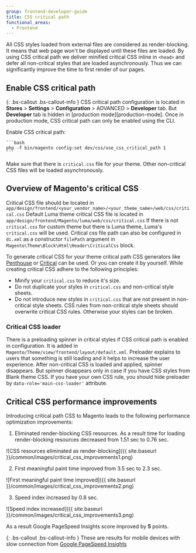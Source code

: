 ```yaml
---
group: frontend-developer-guide
title: CSS critical path
functional_areas:
  - Frontend
---
```


All CSS styles loaded from external files are considered as render-blocking. It means that web page won't be displayed until these files are loaded.
By using CSS critical path we deliver minified critical CSS inline in `<head>` and defer all non-critical styles that are loaded asynchronously.
Thus we can significantly improve the time to first render of our pages.

## Enable CSS critical path

{: .bs-callout .bs-callout-info }
CSS critical path configuration is located in **Stores** > **Settings** > **Configuration** > ADVANCED > **Developer** tab. But **Developer** tab is hidden in [production mode][production-mode]. Once in production mode, CSS critical path can only be enabled using the CLI.

Enable CSS critical path:

    ```bash
    php -f bin/magento config:set dev/css/use_css_critical_path 1
    ```

Make sure that there is `critical.css` file for your theme. Other non-critical CSS files will be loaded asynchronously.

## Overview of Magento's critical CSS

Critical CSS file should be located in `app/design/frontend/<your_vendor_name>/<your_theme_name>/web/css/critical.css`
Default Luma theme critical CSS file is located in `app/design/frontend/Magento/luma/web/css/critical.css`
If there is not `critical.css` for custom theme but there is Luma theme, Luma's `critical.css` will be used.
Critical css file path can also be configured in `di.xml` as a constructor `filePath` argument in `Magento\Theme\Block\Html\Header\CriticalCss` block.

To generate critical CSS for your theme critical path CSS generators like [Penthouse](https://www.npmjs.com/package/penthouse) or [Critical](https://www.npmjs.com/package/critical) can be used. Or you can create it by yourself. While creating critical CSS adhere to the following principles:

- Minify your `critical.css` to reduce it's size.
- Do not duplicate your styles in `critical.css` and non-critical style sheets.
- Do not introduce new styles in `critical.css` that are not present in non-critical style sheets. CSS rules from non-critical style sheets should overwrite critical CSS rules. Otherwise your styles can be broken.

### Critical CSS loader

There is a preloading spinner in critical styles if CSS critical path is enabled in configuration. It is added in `Magento/Theme/view/frontend/layout/default.xml`. Preloader explains to users that something is still loading and it helps to increase the user experience.
After non-critical CSS is loaded and applied, spinner disappears. But spinner disappears only in case if you have CSS styles from Blank theme CSS. If you have your own CSS rule, you should hide preloader by `data-role='main-css-loader'` attribute.

## Critical CSS performance improvements

Introducing critical path CSS to Magento leads to the following performance optimization improvements:

1. Eliminated render-blocking CSS resources. As a result time for loading render-blocking resources decreased from 1.51 sec to 0.76 sec.

![CSS resources eliminated as render-blocking]({{ site.baseurl }}/common/images/critical_css_improvements1.png)

2. First meaningful paint time improved from 3.5 sec to 2.3 sec.

![First meaningful paint time improved]({{ site.baseurl }}/common/images/critical_css_improvements2.png)

3. Speed index increased by 0.8 sec.

![Speed index increased]({{ site.baseurl }}/common/images/critical_css_improvements3.png)

As a result Google PageSpeed Insights score improved by **5** points.

{: .bs-callout .bs-callout-info }
These are results for mobile devices with slow connection from [Google PageSpeed Insights](https://developers.google.com/speed/pagespeed/insights/)

